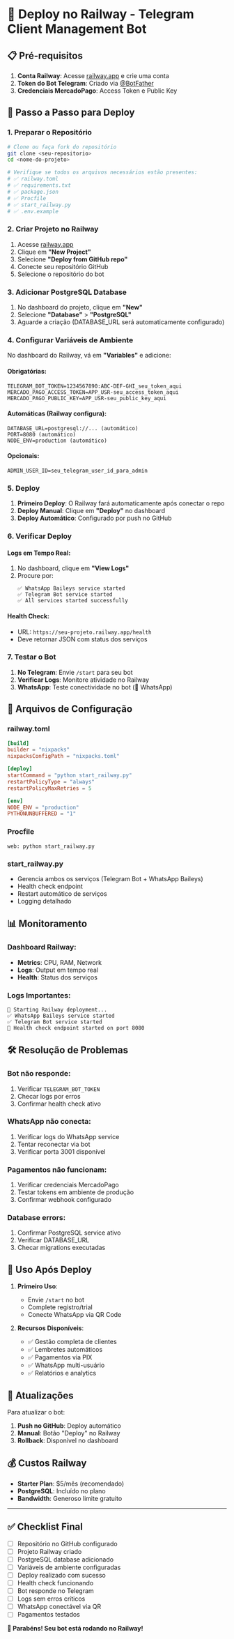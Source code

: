 # 🚀 Deploy no Railway - Telegram Client Management Bot

## 📋 Pré-requisitos

1. **Conta Railway**: Acesse [railway.app](https://railway.app) e crie uma conta
2. **Token do Bot Telegram**: Criado via [@BotFather](https://t.me/BotFather)
3. **Credenciais MercadoPago**: Access Token e Public Key

## 🔧 Passo a Passo para Deploy

### 1. **Preparar o Repositório**

```bash
# Clone ou faça fork do repositório
git clone <seu-repositorio>
cd <nome-do-projeto>

# Verifique se todos os arquivos necessários estão presentes:
# ✅ railway.toml
# ✅ requirements.txt  
# ✅ package.json
# ✅ Procfile
# ✅ start_railway.py
# ✅ .env.example
```

### 2. **Criar Projeto no Railway**

1. Acesse [railway.app](https://railway.app)
2. Clique em **"New Project"**
3. Selecione **"Deploy from GitHub repo"**
4. Conecte seu repositório GitHub
5. Selecione o repositório do bot

### 3. **Adicionar PostgreSQL Database**

1. No dashboard do projeto, clique em **"New"**
2. Selecione **"Database"** > **"PostgreSQL"**
3. Aguarde a criação (DATABASE_URL será automaticamente configurado)

### 4. **Configurar Variáveis de Ambiente**

No dashboard do Railway, vá em **"Variables"** e adicione:

#### **Obrigatórias:**
```
TELEGRAM_BOT_TOKEN=1234567890:ABC-DEF-GHI_seu_token_aqui
MERCADO_PAGO_ACCESS_TOKEN=APP_USR-seu_access_token_aqui
MERCADO_PAGO_PUBLIC_KEY=APP_USR-seu_public_key_aqui
```

#### **Automáticas (Railway configura):**
```
DATABASE_URL=postgresql://... (automático)
PORT=8080 (automático)
NODE_ENV=production (automático)
```

#### **Opcionais:**
```
ADMIN_USER_ID=seu_telegram_user_id_para_admin
```

### 5. **Deploy**

1. **Primeiro Deploy**: O Railway fará automaticamente após conectar o repo
2. **Deploy Manual**: Clique em **"Deploy"** no dashboard
3. **Deploy Automático**: Configurado por push no GitHub

### 6. **Verificar Deploy**

#### **Logs em Tempo Real:**
1. No dashboard, clique em **"View Logs"**
2. Procure por:
   ```
   ✅ WhatsApp Baileys service started
   ✅ Telegram Bot service started  
   ✅ All services started successfully
   ```

#### **Health Check:**
- URL: `https://seu-projeto.railway.app/health`
- Deve retornar JSON com status dos serviços

### 7. **Testar o Bot**

1. **No Telegram**: Envie `/start` para seu bot
2. **Verificar Logs**: Monitore atividade no Railway
3. **WhatsApp**: Teste conectividade no bot (🔗 WhatsApp)

## 🔧 Arquivos de Configuração

### **railway.toml**
```toml
[build]
builder = "nixpacks"
nixpacksConfigPath = "nixpacks.toml"

[deploy]  
startCommand = "python start_railway.py"
restartPolicyType = "always"
restartPolicyMaxRetries = 5

[env]
NODE_ENV = "production"
PYTHONUNBUFFERED = "1"
```

### **Procfile**
```
web: python start_railway.py
```

### **start_railway.py**
- Gerencia ambos os serviços (Telegram Bot + WhatsApp Baileys)
- Health check endpoint
- Restart automático de serviços
- Logging detalhado

## 📊 Monitoramento

### **Dashboard Railway:**
- **Metrics**: CPU, RAM, Network
- **Logs**: Output em tempo real
- **Health**: Status dos serviços

### **Logs Importantes:**
```
🚀 Starting Railway deployment...
✅ WhatsApp Baileys service started  
✅ Telegram Bot service started
🏥 Health check endpoint started on port 8080
```

## 🛠️ Resolução de Problemas

### **Bot não responde:**
1. Verificar `TELEGRAM_BOT_TOKEN` 
2. Checar logs por erros
3. Confirmar health check ativo

### **WhatsApp não conecta:**
1. Verificar logs do WhatsApp service
2. Tentar reconectar via bot
3. Verificar porta 3001 disponível

### **Pagamentos não funcionam:**
1. Verificar credenciais MercadoPago
2. Testar tokens em ambiente de produção
3. Confirmar webhook configurado

### **Database errors:**
1. Confirmar PostgreSQL service ativo
2. Verificar DATABASE_URL 
3. Checar migrations executadas

## 📱 Uso Após Deploy

1. **Primeiro Uso**: 
   - Envie `/start` no bot
   - Complete registro/trial
   - Conecte WhatsApp via QR Code

2. **Recursos Disponíveis**:
   - ✅ Gestão completa de clientes
   - ✅ Lembretes automáticos  
   - ✅ Pagamentos via PIX
   - ✅ WhatsApp multi-usuário
   - ✅ Relatórios e analytics

## 🔄 Atualizações

Para atualizar o bot:

1. **Push no GitHub**: Deploy automático
2. **Manual**: Botão "Deploy" no Railway  
3. **Rollback**: Disponível no dashboard

## 💰 Custos Railway

- **Starter Plan**: $5/mês (recomendado)
- **PostgreSQL**: Incluído no plano
- **Bandwidth**: Generoso limite gratuito

---

## ✅ Checklist Final

- [ ] Repositório no GitHub configurado
- [ ] Projeto Railway criado  
- [ ] PostgreSQL database adicionado
- [ ] Variáveis de ambiente configuradas
- [ ] Deploy realizado com sucesso
- [ ] Health check funcionando
- [ ] Bot responde no Telegram
- [ ] Logs sem erros críticos
- [ ] WhatsApp conectável via QR
- [ ] Pagamentos testados

**🎉 Parabéns! Seu bot está rodando no Railway!**